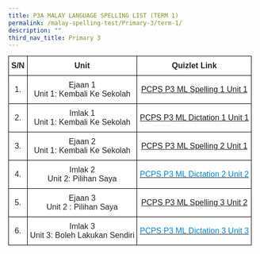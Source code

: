 ```yaml
---
title: P3A MALAY LANGUAGE SPELLING LIST (TERM 1)
permalink: /malay-spelling-test/Primary-3/term-1/
description: ""
third_nav_title: Primary 3
---
```

<style type="text/css">
.tg  {border-collapse:collapse;border-spacing:0;margin:0px auto;}
.tg td{border-color:black;border-style:solid;border-width:1px;font-family:Arial, sans-serif;font-size:14px;
  overflow:hidden;padding:10px 5px;word-break:normal;}
.tg th{border-color:black;border-style:solid;border-width:1px;font-family:Arial, sans-serif;font-size:14px;
  font-weight:normal;overflow:hidden;padding:10px 5px;word-break:normal;}
.tg .tg-cbnv{background-color:#FFF;color:#4067AE;font-size:16px;text-align:center;vertical-align:middle}
.tg .tg-4jzo{background-color:#FFF;color:#222;font-size:16px;text-align:center;vertical-align:middle}
.tg .tg-1zrx{background-color:#FFF;color:#222;font-size:16px;font-weight:bold;text-align:center;vertical-align:middle}
</style>
<table class="tg">
<tbody>
  <tr>
    <td class="tg-1zrx">S/N</td>
    <td class="tg-1zrx">Unit</td>
    <td class="tg-1zrx">Quizlet Link</td>
  </tr>
  <tr>
    <td class="tg-4jzo">1.          </td>
    <td class="tg-4jzo">Ejaan 1<br>Unit 1: Kembali Ke Sekolah</td>
    <td class="tg-cbnv"><a href="https://quizlet.com/355998383/pcps-primary-3ml-spelling-1-unit-1-kembali-ke-sekolah">PCPS P3 ML Spelling 1 Unit 1</a><a href="https://quizlet.com/355998383/pcps-primary-3ml-spelling-1-unit-1-kembali-ke-sekolah"><span style="background-color:transparent"> </span></a></td>
  </tr>
  <tr>
    <td class="tg-4jzo">2.         </td>
    <td class="tg-4jzo">Imlak 1<br>Unit 1: Kembali Ke Sekolah</td>
    <td class="tg-cbnv"><a href="https://quizlet.com/355999650/pcps-primary-3-ml-dictation-1-unit-1-kembali-ke-sekolah-flash-cards/"><span style="background-color:transparent">PCPS P3 ML Dictation 1 Unit 1 </span></a></td>
  </tr>
  <tr>
    <td class="tg-4jzo">3.         </td>
    <td class="tg-4jzo">Ejaan 2<br>Unit 1: Kembali Ke Sekolah</td>
    <td class="tg-cbnv"><a href="https://quizlet.com/356000161/pcps-p3ml-spelling-2-unit-1-kembali-ke-sekolah"><span style="background-color:transparent">PCPS P3 ML Spelling 2 Unit 1 </span></a></td>
  </tr>
  <tr>
    <td class="tg-4jzo">4.         </td>
    <td class="tg-4jzo">Imlak 2<br>Unit 2: Pilihan Saya</td>
    <td class="tg-cbnv"><a href="https://quizlet.com/356001105/pcps-p3ml-dictation-2-unit-2-pilihan-saya" target="_blank" rel="noopener noreferrer"><span style="text-decoration:none;color:#0382CB">PCPS P3 ML Dictation 2 Unit 2</span></a><span style="color:#0382CB;background-color:transparent"> </span></td>
  </tr>
  <tr>
    <td class="tg-4jzo">5.         </td>
    <td class="tg-4jzo">Ejaan 3<br>Unit 2 : Pilihan Saya</td>
    <td class="tg-cbnv"><a href="https://quizlet.com/356002860/pcps-primary-3-ml-spelling-3-unit-2-pilihan-saya"><span style="background-color:transparent">PCPS P3 ML Spelling 3 Unit 2 </span></a></td>
  </tr>
  <tr>
    <td class="tg-4jzo">6.         </td>
    <td class="tg-4jzo">Imlak 3<br>Unit 3: Boleh Lakukan Sendiri</td>
    <td class="tg-cbnv"><a href="https://quizlet.com/356093974/pcps-p3ml-dictation-3-unit-3-boleh-lakukan-sendiri" target="_blank" rel="noopener noreferrer"><span style="text-decoration:none;color:#0382CB">PCPS P3 ML Dictation 3 Unit 3</span></a><span style="color:#0382CB;background-color:transparent"> </span></td>
  </tr>
</tbody>
</table>